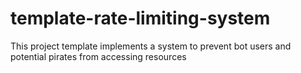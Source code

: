 # template-rate-limiting-system
This project template implements a system to prevent bot users and potential pirates from accessing resources 
